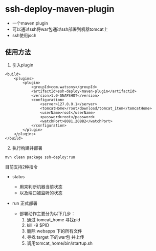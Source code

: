 # ssh-deploy-maven-plugin
- 一个maven plugin
- 可以通过ssh将war包通过ssh部署到机器tomcat上
- ssh使用jsch

## 使用方法

1. 引入plugin
````
<build>
    <plugins>
        <plugin>
            <groupId>com.watsons</groupId>
            <artifactId>ssh-deploy-maven-plugin</artifactId>
            <version>1.0-SNAPSHOT</version>
            <configuration>
                <server>127.0.0.1</server>
                <tomcatHome>/root/download/tomcat_item</tomcatHome>
                <userName>root</userName>
                <password>root</password>
                <watchPort>8081,20882</watchPort>
            </configuration>
        </plugin>
    </plugins>
</build>
````
2. 执行构建并部署
````
mvn clean package ssh-deploy:run
````

目前支持2种指令
- status
  - 用来判断机器当前状态
  - 以及端口被监听的状态

- run 正式部署
  - 部署动作主要分为以下几步：
    1. 通过 tomcat_home 寻找pid
    2. kill -9 $PID
    3. 删除 webapps 下的所有文件
    4. 寻找 target 下的war包 并上传
    5. 调用tomcat_home/bin/startup.sh

